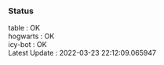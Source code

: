 ### Status


table : OK  
hogwarts : OK  
icy-bot : OK  
Latest Update : 2022-03-23 22:12:09.065947
